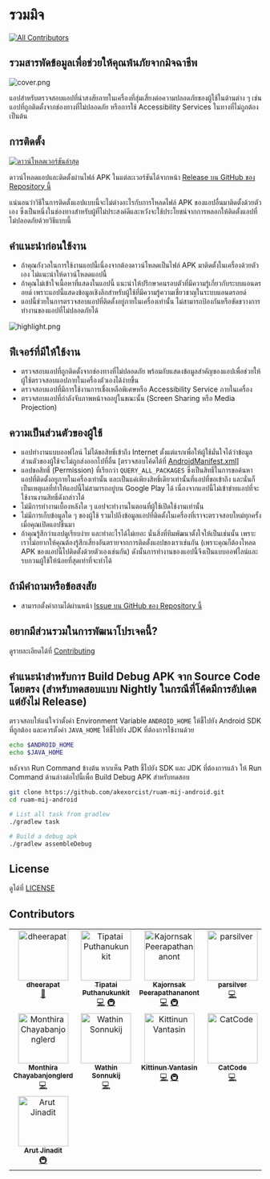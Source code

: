 # รวมมิจ

[![All Contributors](https://img.shields.io/github/all-contributors/akexorcist/ruam-mij-android?color=ee8449&style=flat-square)](#contributors)

## รวมสารพัดข้อมูลเพื่อช่วยให้คุณพ้นภัยจากมิจฉาชีพ

![cover.png](image%2Fcover.png)

แอปสำหรับตรวจสอบแอปที่น่าสงสัยภายในเครื่องที่สุ่มเสี่ยงต่อความปลอดภัยของผู้ใช้ในด้านต่าง ๆ เช่น แอปที่ถูกติดตั้งจากช่องทางที่ไม่ปลอดภัย หรือการใช้ Accessibility Services ในทางที่ไม่ถูกต้อง เป็นต้น

## การติดตั้ง
[![ดาวน์โหลดเวอร์ชันล่าสุด](image%2Fbutton.png)](https://github.com/akexorcist/ruam-mij-android/releases/download/1.0.2/app-release.apk)

ดาวน์โหลดแอปและติดตั้งผ่านไฟล์ APK ในแต่ละเวอร์ชันได้จากหน้า [Release บน GitHub ของ Repository นี้](https://github.com/akexorcist/ruam-mij-android/releases)

แน่นอนว่าวิธีในการติดตั้งแอปแบบนี้จะไม่ต่างอะไรกับการโหลดไฟล์ APK ของแอปอื่นมาติดตั้งด้วยตัวเอง ซึ่งเป็นหนึ่งในช่องทางสำหรับผู้ที่ไม่ประสงค์ดีและหวังจะใช้ประโยชน์จากการหลอกให้ติดตั้งแอปที่ไม่ปลอดภัยด้วยวิธีแบบนี้

## คำแนะนำก่อนใช้งาน
* ถ้าคุณกังวลในการใช้งานแอปนี้เนื่องจากต้องดาวน์โหลดเป็นไฟล์ APK มาติดตั้งในเครื่องด้วยตัวเอง ไม่แนะนำให้ดาวน์โหลดแอปนี้
* ถ้าคุณไม่เข้าใจเนื้อหาที่แสดงในแอปนี้ แนะนำให้ปรึกษาคนรอบตัวที่มีความรู้เกี่ยวกับระบบแอนดรอยด์ เพราะแอปนี้แสดงข้อมูลเชิงลึกสำหรับผู้ใช้ที่มีความรู้ความเชี่ยวชาญในระบบแอนดรอยด์
* แอปนี้ช่วยในการตรวจสอบแอปที่ติดตั้งอยู่ภายในเครื่องเท่านั้น ไม่สามารถป้องกันหรือขัดขวางการทำงานของแอปที่ไม่ปลอดภัยได้

![highlight.png](image%2Fhighlight.png)

## ฟีเจอร์ที่มีให้ใช้งาน
* ตรวจสอบแอปที่ถูกติดตั้งจากช่องทางที่ไม่ปลอดภัย พร้อมกับแสดงข้อมูลสำคัญของแอปเพื่อช่วยให้ผู้ใช้ตรวจสอบแอปภายในเครื่องตัวเองได้ง่ายขึ้น
* ตรวจสอบแอปที่มีการใช้งานการเชื่อเหลือพิเศษหรือ Accessibility Service ภายในเครื่อง
* ตรวจสอบแอปที่กำลังจับภาพหน้าจออยู่ในขณะนั้น (Screen Sharing หรือ Media Projection)

## ความเป็นส่วนตัวของผู้ใช้
* แอปทำงานแบบออฟไลน์ ไม่ได้ขอสิทธิ์เข้าถึง Internet ตั้งแต่แรกเพื่อให้ผู้ใช้มั่นใจได้ว่าข้อมูลส่วนตัวของผู้ใช้จะไม่ถูกส่งออกไปที่อื่น [ตรวจสอบโค้ดได้ที่ [AndroidManifest.xml](app%2Fsrc%2Fmain%2FAndroidManifest.xml)]
* แอปขอสิทธิ์ (Permission) ที่เรียกว่า `QUERY_ALL_PACKAGES` ซึ่งเป็นสิทธิ์ในการขอค้นหาแอปที่ติดตั้งอยูภายในเครื่องเท่านั้น และเป็นแค่เพียงสิทธิ์เดียวเท่านั้นที่แอปที่ขอเข้าถึง และนั่นก็เป็นเหตุผลที่ทำให้แอปนี้ไม่สามารถอยู่บน Google Play ได้ เนื่องจากแอปนี้ไม่เข้าข่ายแอปที่จะใช้งานงานสิทธิ์ดังกล่าวได้
* ไม่มีการทำงานเบื้องหลังใด ๆ แอปจะทำงานในตอนที่ผู้ใช้เปิดใช้งานเท่านั้น
* ไม่มีการเก็บข้อมูลใด ๆ ของผู้ใช้ รวมไปถึงข้อมูลแอปที่ติดตั้งในเครื่องที่เราจะตรวจสอบใหม่ทุกครั้งเมื่อคุณเปิดแอปขึ้นมา
* ถ้าคุณรู้สึกว่าแอปดูเรียบง่าย และทำอะไรได้ไม่เยอะ นั่นสิ่งที่ทีมพัฒนาตั้งใจให้เป็นเช่นนั้น เพราะเราไม่อยากให้คุณต้องรู้สึกเสี่ยงอันตรายจากการติดตั้งแอปของเราเช่นกัน (เพราะคุณก็ต้องโหลด APK ของแอปนี้ไปติดตั้งด้วยตัวเองเช่นกัน) ดังนั้นการทำงานของแอปนี้จึงเป็นแบบออฟไลน์และรบกวนผู้ใช้ให้น้อยที่สุดเท่าที่จะทำได้

## ถ้ามีคำถามหรือข้อสงสัย
* สามารถตั้งคำถามได้ผ่านหน้า [Issue บน GitHub ของ Repository นี้](https://github.com/akexorcist/ruam-mij-android/issues)

## อยากมีส่วนรวมในการพัฒนาโปรเจคนี้?
ดูรายละเอียดได้ที่ [Contributing](CONTRIBUTING.md)

## คำแนะนำสำหรับการ Build Debug APK จาก Source Code โดยตรง (สำหรับทดสอบแบบ Nightly ในกรณีที่โค้ดมีการอัปเดตแต่ยังไม่ Release)
ตรวจสอบให้แน่ใจว่าตั้งค่า Environment Variable `ANDROID_HOME` ให้ชี้ไปยัง Android SDK ที่ถูกต้อง
และควรตั้งค่า `JAVA_HOME` ให้ชี้ไปยัง JDK ที่ต้องการใช้งานด้วย

```bash
echo $ANDROID_HOME
echo $JAVA_HOME
```
หลังจาก Run Command ข้างต้น หากเห็น Path ชี้ไปยัง SDK และ JDK ที่ต้องการแล้ว ให้ Run Command ด้านล่างต่อไปนี้เพื่อ Build Debug APK สำหรับทดสอบ

```bash
git clone https://github.com/akexorcist/ruam-mij-android.git
cd ruam-mij-android

# List all task from gradlew
./gradlew task

# Build a debug apk
./gradlew assembleDebug
```

## License
ดูได้ที่ [LICENSE](LICENSE)

## Contributors

<!-- ALL-CONTRIBUTORS-LIST:START - Do not remove or modify this section -->
<!-- prettier-ignore-start -->
<!-- markdownlint-disable -->
<table>
  <tbody>
    <tr>
      <td align="center" valign="top" width="14.28%"><a href="https://github.com/dheerapat"><img src="https://avatars.githubusercontent.com/u/61280196?v=4?s=100" width="100px;" alt="dheerapat"/><br /><sub><b>dheerapat</b></sub></a><br /><a href="#doc-dheerapat" title="Documentation">📖</a></td>
      <td align="center" valign="top" width="14.28%"><a href="https://github.com/Judrummer"><img src="https://avatars.githubusercontent.com/u/12605075?v=4?s=100" width="100px;" alt="Tipatai Puthanukunkit"/><br /><sub><b>Tipatai Puthanukunkit</b></sub></a><br /><a href="#code-Judrummer" title="Code">💻</a> <a href="#infra-Judrummer" title="Infrastructure (Hosting, Build-Tools, etc)">🚇</a></td>
      <td align="center" valign="top" width="14.28%"><a href="http://kajornsakp.dev"><img src="https://avatars.githubusercontent.com/u/10228783?v=4?s=100" width="100px;" alt="Kajornsak Peerapathananont"/><br /><sub><b>Kajornsak Peerapathananont</b></sub></a><br /><a href="#code-kajornsakp" title="Code">💻</a> <a href="#infra-kajornsakp" title="Infrastructure (Hosting, Build-Tools, etc)">🚇</a></td>
      <td align="center" valign="top" width="14.28%"><a href="https://farzai.com"><img src="https://avatars.githubusercontent.com/u/4928451?v=4?s=100" width="100px;" alt="parsilver"/><br /><sub><b>parsilver</b></sub></a><br /><a href="#code-parsilver" title="Code">💻</a></td>
      <td align="center" valign="top" width="14.28%"><a href="https://github.com/popeyee27"><img src="https://avatars.githubusercontent.com/u/8433930?v=4?s=100" width="100px;" alt="Suttichan Paenchan"/><br /><sub><b>Suttichan Paenchan</b></sub></a><br /><a href="#code-popeyee27" title="Code">💻</a></td>
      <td align="center" valign="top" width="14.28%"><a href="http://nayuki.cyou"><img src="https://avatars.githubusercontent.com/u/69802296?v=4?s=100" width="100px;" alt="Nayuki"/><br /><sub><b>Nayuki</b></sub></a><br /><a href="#code-Kuuuuuuuu" title="Code">💻</a></td>
      <td align="center" valign="top" width="14.28%"><a href="https://github.com/azygous13"><img src="https://avatars.githubusercontent.com/u/3615979?v=4?s=100" width="100px;" alt="Teerapong Chantakard"/><br /><sub><b>Teerapong Chantakard</b></sub></a><br /><a href="#code-azygous13" title="Code">💻</a></td>
    </tr>
    <tr>
      <td align="center" valign="top" width="14.28%"><a href="https://www.mikkipastel.com"><img src="https://avatars.githubusercontent.com/u/17794661?v=4?s=100" width="100px;" alt="Monthira Chayabanjonglerd"/><br /><sub><b>Monthira Chayabanjonglerd</b></sub></a><br /><a href="#code-mikkipastel" title="Code">💻</a></td>
      <td align="center" valign="top" width="14.28%"><a href="https://github.com/iamwee"><img src="https://avatars.githubusercontent.com/u/10849396?v=4?s=100" width="100px;" alt="Wathin Sonnukij"/><br /><sub><b>Wathin Sonnukij</b></sub></a><br /><a href="#code-iamwee" title="Code">💻</a></td>
      <td align="center" valign="top" width="14.28%"><a href="https://github.com/kittinunf"><img src="https://avatars.githubusercontent.com/u/4669517?v=4?s=100" width="100px;" alt="Kittinun Vantasin"/><br /><sub><b>Kittinun Vantasin</b></sub></a><br /><a href="#code-kittinunf" title="Code">💻</a> <a href="#infra-kittinunf" title="Infrastructure (Hosting, Build-Tools, etc)">🚇</a></td>
      <td align="center" valign="top" width="14.28%"><a href="https://github.com/FatCatCode"><img src="https://avatars.githubusercontent.com/u/2326355?v=4?s=100" width="100px;" alt="CatCode"/><br /><sub><b>CatCode</b></sub></a><br /><a href="#code-FatCatCode" title="Code">💻</a></td>
      <td align="center" valign="top" width="14.28%"><a href="https://siriwatk.dev"><img src="https://avatars.githubusercontent.com/u/18292247?v=4?s=100" width="100px;" alt="Siriwat K"/><br /><sub><b>Siriwat K</b></sub></a><br /><a href="#doc-siriwatknp" title="Documentation">📖</a></td>
      <td align="center" valign="top" width="14.28%"><a href="https://github.com/validcube"><img src="https://avatars.githubusercontent.com/u/93124920?v=4?s=100" width="100px;" alt="Pun Butrach"/><br /><sub><b>Pun Butrach</b></sub></a><br /><a href="#code-validcube" title="Code">💻</a></td>
      <td align="center" valign="top" width="14.28%"><a href="https://github.com/ultimagz"><img src="https://avatars.githubusercontent.com/u/1924593?v=4?s=100" width="100px;" alt="Pitsanu Kittipittayakorn"/><br /><sub><b>Pitsanu Kittipittayakorn</b></sub></a><br /><a href="#code-ultimagz" title="Code">💻</a></td>
    </tr>
    <tr>
      <td align="center" valign="top" width="14.28%"><a href="https://github.com/arut-ji"><img src="https://avatars.githubusercontent.com/u/43962033?v=4?s=100" width="100px;" alt="Arut Jinadit"/><br /><sub><b>Arut Jinadit</b></sub></a><br /><a href="#infra-arut-ji" title="Infrastructure (Hosting, Build-Tools, etc)">🚇</a></td>
    </tr>
  </tbody>
</table>

<!-- markdownlint-restore -->
<!-- prettier-ignore-end -->

<!-- ALL-CONTRIBUTORS-LIST:END -->